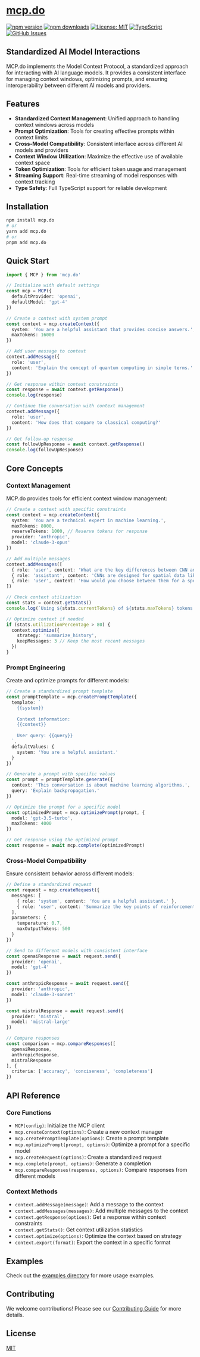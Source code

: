 # [mcp.do](https://mcp.do)

[![npm version](https://img.shields.io/npm/v/mcp.do.svg)](https://www.npmjs.com/package/mcp.do)
[![npm downloads](https://img.shields.io/npm/dm/mcp.do.svg)](https://www.npmjs.com/package/mcp.do)
[![License: MIT](https://img.shields.io/badge/License-MIT-blue.svg)](https://opensource.org/licenses/MIT)
[![TypeScript](https://img.shields.io/badge/TypeScript-4.9.5-blue.svg)](https://www.typescriptlang.org/)
[![GitHub Issues](https://img.shields.io/github/issues/drivly/ai.svg)](https://github.com/drivly/ai/issues)

## Standardized AI Model Interactions

MCP.do implements the Model Context Protocol, a standardized approach for interacting with AI language models. It provides a consistent interface for managing context windows, optimizing prompts, and ensuring interoperability between different AI models and providers.

## Features

- **Standardized Context Management**: Unified approach to handling context windows across models
- **Prompt Optimization**: Tools for creating effective prompts within context limits
- **Cross-Model Compatibility**: Consistent interface across different AI models and providers
- **Context Window Utilization**: Maximize the effective use of available context space
- **Token Optimization**: Tools for efficient token usage and management
- **Streaming Support**: Real-time streaming of model responses with context tracking
- **Type Safety**: Full TypeScript support for reliable development

## Installation

```bash
npm install mcp.do
# or
yarn add mcp.do
# or
pnpm add mcp.do
```

## Quick Start

```typescript
import { MCP } from 'mcp.do'

// Initialize with default settings
const mcp = MCP({
  defaultProvider: 'openai',
  defaultModel: 'gpt-4'
})

// Create a context with system prompt
const context = mcp.createContext({
  system: 'You are a helpful assistant that provides concise answers.',
  maxTokens: 16000
})

// Add user message to context
context.addMessage({
  role: 'user',
  content: 'Explain the concept of quantum computing in simple terms.'
})

// Get response within context constraints
const response = await context.getResponse()
console.log(response)

// Continue the conversation with context management
context.addMessage({
  role: 'user',
  content: 'How does that compare to classical computing?'
})

// Get follow-up response
const followUpResponse = await context.getResponse()
console.log(followUpResponse)
```

## Core Concepts

### Context Management

MCP.do provides tools for efficient context window management:

```typescript
// Create a context with specific constraints
const context = mcp.createContext({
  system: 'You are a technical expert in machine learning.',
  maxTokens: 8000,
  reserveTokens: 1000, // Reserve tokens for response
  provider: 'anthropic',
  model: 'claude-3-opus'
})

// Add multiple messages
context.addMessages([
  { role: 'user', content: 'What are the key differences between CNN and RNN?' },
  { role: 'assistant', content: 'CNNs are designed for spatial data like images...' },
  { role: 'user', content: 'How would you choose between them for a specific task?' }
])

// Check context utilization
const stats = context.getStats()
console.log(`Using ${stats.currentTokens} of ${stats.maxTokens} tokens (${stats.utilizationPercentage}%)`)

// Optimize context if needed
if (stats.utilizationPercentage > 80) {
  context.optimize({
    strategy: 'summarize_history',
    keepMessages: 3 // Keep the most recent messages
  })
}
```

### Prompt Engineering

Create and optimize prompts for different models:

```typescript
// Create a standardized prompt template
const promptTemplate = mcp.createPromptTemplate({
  template: `
    {{system}}
    
    Context information:
    {{context}}
    
    User query: {{query}}
  `,
  defaultValues: {
    system: 'You are a helpful assistant.'
  }
})

// Generate a prompt with specific values
const prompt = promptTemplate.generate({
  context: 'This conversation is about machine learning algorithms.',
  query: 'Explain backpropagation.'
})

// Optimize the prompt for a specific model
const optimizedPrompt = mcp.optimizePrompt(prompt, {
  model: 'gpt-3.5-turbo',
  maxTokens: 4000
})

// Get response using the optimized prompt
const response = await mcp.complete(optimizedPrompt)
```

### Cross-Model Compatibility

Ensure consistent behavior across different models:

```typescript
// Define a standardized request
const request = mcp.createRequest({
  messages: [
    { role: 'system', content: 'You are a helpful assistant.' },
    { role: 'user', content: 'Summarize the key points of reinforcement learning.' }
  ],
  parameters: {
    temperature: 0.7,
    maxOutputTokens: 500
  }
})

// Send to different models with consistent interface
const openaiResponse = await request.send({
  provider: 'openai',
  model: 'gpt-4'
})

const anthropicResponse = await request.send({
  provider: 'anthropic',
  model: 'claude-3-sonnet'
})

const mistralResponse = await request.send({
  provider: 'mistral',
  model: 'mistral-large'
})

// Compare responses
const comparison = mcp.compareResponses([
  openaiResponse,
  anthropicResponse,
  mistralResponse
], {
  criteria: ['accuracy', 'conciseness', 'completeness']
})
```

## API Reference

### Core Functions

- `MCP(config)`: Initialize the MCP client
- `mcp.createContext(options)`: Create a new context manager
- `mcp.createPromptTemplate(options)`: Create a prompt template
- `mcp.optimizePrompt(prompt, options)`: Optimize a prompt for a specific model
- `mcp.createRequest(options)`: Create a standardized request
- `mcp.complete(prompt, options)`: Generate a completion
- `mcp.compareResponses(responses, options)`: Compare responses from different models

### Context Methods

- `context.addMessage(message)`: Add a message to the context
- `context.addMessages(messages)`: Add multiple messages to the context
- `context.getResponse(options)`: Get a response within context constraints
- `context.getStats()`: Get context utilization statistics
- `context.optimize(options)`: Optimize the context based on strategy
- `context.export(format)`: Export the context in a specific format

## Examples

Check out the [examples directory](https://github.com/drivly/ai/tree/main/examples) for more usage examples.

## Contributing

We welcome contributions! Please see our [Contributing Guide](https://github.com/drivly/ai/blob/main/CONTRIBUTING.md) for more details.

## License

[MIT](https://opensource.org/licenses/MIT)

